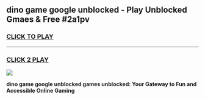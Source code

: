 
## dino game google unblocked - Play Unblocked Gmaes & Free #2a1pv
<h3>
<a href="https://news.freeplayer.one?title=dino_game_google_unblocked&ref=24F">CLICK TO PLAY</a></h3>
<hr>

<h3>
<a href="https://news.freeplayer.one?title=dino_game_google_unblocked&ref=24F">CLICK 2 PLAY</a>
  
</h3>

<a href="https://news.freeplayer.one?title=dino_game_google_unblocked&ref=24F/"><img src="https://clearcache.store/games.png"></a>


**dino game google unblocked games unblocked: Your Gateway to Fun and Accessible Online Gaming**
